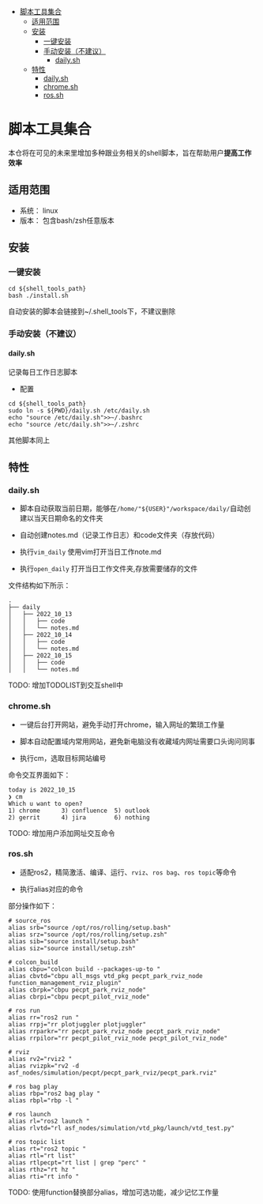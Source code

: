 - [脚本工具集合](#脚本工具集合)
  - [适用范围](#适用范围)
  - [安装](#安装)
    - [一键安装](#一键安装)
    - [手动安装（不建议）](#手动安装不建议)
      - [daily.sh](#dailysh)
  - [特性](#特性)
    - [daily.sh](#dailysh-1)
    - [chrome.sh](#chromesh)
    - [ros.sh](#rossh)
# 脚本工具集合

本仓将在可见的未来里增加多种跟业务相关的shell脚本，旨在帮助用户**提高工作效率**

## 适用范围
- 系统： linux
- 版本： 包含bash/zsh任意版本
## 安装

### 一键安装

```
cd ${shell_tools_path}
bash ./install.sh
```
自动安装的脚本会链接到~/.shell_tools下，不建议删除

### 手动安装（不建议）
#### daily.sh

记录每日工作日志脚本

- 配置
```
cd ${shell_tools_path}
sudo ln -s ${PWD}/daily.sh /etc/daily.sh  
echo "source /etc/daily.sh">>~/.bashrc
echo "source /etc/daily.sh">>~/.zshrc
```

其他脚本同上

## 特性

### daily.sh

- 脚本自动获取当前日期，能够在`/home/"${USER}"/workspace/daily/`自动创建以当天日期命名的文件夹
- 自动创建notes.md（记录工作日志）和code文件夹（存放代码）
  
- 执行`vim_daily` 使用vim打开当日工作note.md
- 执行`open_daily` 打开当日工作文件夹,存放需要储存的文件

文件结构如下所示：
```
.
├── daily
│   ├── 2022_10_13
│   │   ├── code
│   │   └── notes.md
│   ├── 2022_10_14
│   │   ├── code
│   │   └── notes.md
│   ├── 2022_10_15
│   │   ├── code
│   │   └── notes.md
```

TODO: 增加TODOLIST到交互shell中

### chrome.sh

- 一键后台打开网站，避免手动打开chrome，输入网址的繁琐工作量
- 脚本自动配置域内常用网站，避免新电脑没有收藏域内网址需要口头询问同事
  
- 执行cm，选取目标网站编号

命令交互界面如下：
```
today is 2022_10_15
❯ cm
Which u want to open?
1) chrome      3) confluence  5) outlook     
2) gerrit      4) jira        6) nothing
```


TODO: 增加用户添加网址交互命令

### ros.sh

- 适配ros2，精简激活、编译、运行、`rviz`、`ros bag`、`ros topic`等命令

- 执行alias对应的命令
  
部分操作如下：
```
# source_ros
alias srb="source /opt/ros/rolling/setup.bash"
alias srz="source /opt/ros/rolling/setup.zsh"
alias sib="source install/setup.bash"
alias siz="source install/setup.zsh"

# colcon_build
alias cbpu="colcon build --packages-up-to "
alias cbvtd="cbpu all_msgs vtd_pkg pecpt_park_rviz_node function_management_rviz_plugin"
alias cbrpk="cbpu pecpt_park_rviz_node"
alias cbrpi="cbpu pecpt_pilot_rviz_node"

# ros run
alias rr="ros2 run "
alias rrpj="rr plotjuggler plotjuggler"
alias rrparkr="rr pecpt_park_rviz_node pecpt_park_rviz_node"
alias rrpilor="rr pecpt_pilot_rviz_node pecpt_pilot_rviz_node"

# rviz
alias rv2="rviz2 "
alias rvizpk="rv2 -d asf_nodes/simulation/pecpt/pecpt_park_rviz/pecpt_park.rviz"

# ros bag play
alias rbp="ros2 bag play "
alias rbpl="rbp -l "

# ros launch
alias rl="ros2 launch "
alias rlvtd="rl asf_nodes/simulation/vtd_pkg/launch/vtd_test.py"

# ros topic list
alias rt="ros2 topic "
alias rtl="rt list"
alias rtlpecpt="rt list | grep "perc" "
alias rthz="rt hz "
alias rti="rt info "
```

TODO: 使用function替换部分alias，增加可选功能，减少记忆工作量